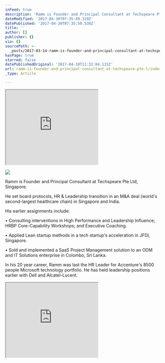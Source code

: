 ```yaml
---
inFeed: true
description: 'Ramm is Founder and Principal Consultant at Techspeare Pte Ltd, Singapore.'
dateModified: '2017-04-30T07:35:49.319Z'
datePublished: '2017-04-30T07:35:50.538Z'
title: ''
author: []
publisher: {}
via: {}
sourcePath: >-
  _posts/2017-03-14-ramm-is-founder-and-principal-consultant-at-techspeare-pte-l.md
hasPage: true
starred: false
datePublishedOriginal: '2017-04-10T11:32:04.115Z'
url: ramm-is-founder-and-principal-consultant-at-techspeare-pte-l/index.html
_type: Article

---
```

<iframe src="https://the-grid.github.io/ed-userhtml/?g=eJx1jrEOgjAURXe-4tq9bZSJpGUxJO58QWkfESKU9D2N_L0xJG6O5547HHfSGr2EIsgjbs-h37KgWwZKuOZE0LqtAMexTJtA9o28EnqLncMrHKvClLy6sz5QP3JIVBQC72tEopEKuESvrJ3Z_H5sYl5sfWnqc1ObmVXr7GHayn2zujX9j_oAB_874Q" height="244" style=""></iframe>

![](https://the-grid-user-content.s3-us-west-2.amazonaws.com/42558731-e227-4d39-9b28-824d06ede12f.jpg)

Ramm is Founder and Principal Consultant at Techspeare Pte Ltd, Singapore.

He set board protocols, HR & Leadership transition in an M&A deal (world's second-largest healthcare chain) in Singapore and India.

His earlier assignments include:

• Consulting interventions in High Performance and Leadership Influence; HRBP Core-Capability Workshops; and Executive Coaching.

• Applied Lean startup methods in a tech startup's acceleration in JFDI, Singapore.

• Sold and implemented a SaaS Project Management solution to an ODM and IT Solutions enterprise in Colombo, Sri Lanka.

In his 20 year career, Ramm was last the HR Leader for Accenture's 8500 people Microsoft technology portfolio. He has held leadership positions earlier with Dell and Alcatel-Lucent.

<iframe src="https://the-grid.github.io/ed-userhtml/?g=eJxlU01v2zAMvedXMDo0zmrI2YpgQD82rGgOPSwr1mKXIBg0mY6VOpIh0Um9tf99lOO0ReuDSVok3-MTfR60NzV9GQyLxmoyziZj-DcA2CoPdMaOKSAhuICdsbnbydybgt7G744fH2GxTGFI0lhDY_BIjbcQw627xxy-wtaZHJK-TDsbXIVwdAS9K9F75999SMRVBxisqWskMFZXTc4NaWc0SjEewynzfca5gOEkBR6D5AapdHngTwsQJkdLpmhFCoIBCrOKHnml76PjMSBFJ8c_TXcUSreLtja2i2u1wmhL7hStK4rOWAHLHrBQmpxvGfBZW9yLCwdB3ogenyi8PeuDPs1yj2_eq1bW3pGjtkYZqjiwVlWVKL9qNjxPGKdgZWNDyRIxVsok6iaUiY3uvudTNE_pix6ycH6mdJm8J0kLXDLy8yR80lV3jSun8tej0aEqDoBMJAWXgtmjImee4JRjdr4rKqVGUyUWd3ClCHn8DBj2Qyx0nJI73U0ktUc-n1UYo0Tst1WMO4UBnIxScL4gfKBsrbaqz-A2UoXW6n4DHHdyIThvViaqKZR1tt24JnSpwcdEURLV4TTL1qFfZF7MTdbvWCbgmPkfg-g8ip5cx_qOi31Ne4XUcw6X7Z1azdUGX9gvJst4UbXynDB3OfK6BvR0iXwXmLBsthf6bPCU8KsjI2_n1zc3s7vfv2Y_b69_zBlvNJEn8uPokBCvJBkp-2lqp9vP-u-0HnHxedb_4_8BXCo23g" height="244" style=""></iframe>